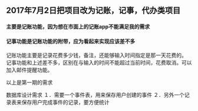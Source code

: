 ## 2017年7月2日把项目改为记账，记事，代办类项目
#### 主要是记账功能，因为想在市面上的记账app不能满足我的需求
#### 记事功能是记账功能的附带，应为看起来实现应该差不多
记账功能主要是记录花费多少钱，备注，还能够输入时间指定是那一天花费的。  
记事功能和上述差不多，区别在与输入的时间不能超过当前时间，花费取消。可以加入邮件提醒功能。　　

以上是第一期的需求

数据库设计需求
１．需要一个事件表，用来保存用户创建的事件
２．另外一个记录表来保存用户完成事件的记录，要方便统计
